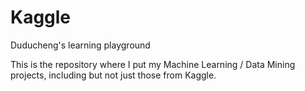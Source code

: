 # Kaggle
Duducheng's learning playground

This is the repository where I put my Machine Learning / Data Mining projects, including but not just those from Kaggle.
